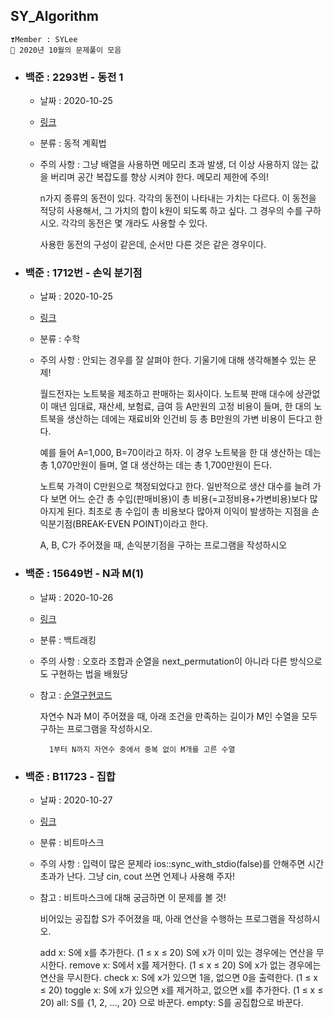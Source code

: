 ## SY_Algorithm

    ❣️Member : SYLee
    🐋 2020년 10월의 문제풀이 모음

- ### 백준 : 2293번 - 동전 1
    - 날짜 : 2020-10-25
    - [링크](https://www.acmicpc.net/problem/2293)
    - 분류 : 동적 계획법
    - 주의 사항 : 그냥 배열을 사용하면 메모리 초과 발생, 더 이상 사용하지 않는 값을 버리며 공간 복잡도를 향상 시켜야 한다. 메모리 제한에 주의!

        n가지 종류의 동전이 있다. 각각의 동전이 나타내는 가치는 다르다. 이 동전을 적당히 사용해서, 그 가치의 합이 k원이 되도록 하고 싶다. 그 경우의 수를 구하시오. 각각의 동전은 몇 개라도 사용할 수 있다.

        사용한 동전의 구성이 같은데, 순서만 다른 것은 같은 경우이다.

- ### 백준 : 1712번 - 손익 분기점
    - 날짜 : 2020-10-25
    - [링크](https://www.acmicpc.net/problem/1712)
    - 분류 : 수학
    - 주의 사항 : 안되는 경우를 잘 살펴야 한다. 기울기에 대해 생각해볼수 있는 문제!
  
        월드전자는 노트북을 제조하고 판매하는 회사이다. 노트북 판매 대수에 상관없이 매년 임대료, 재산세, 보험료, 급여 등 A만원의 고정 비용이 들며, 한 대의 노트북을 생산하는 데에는 재료비와 인건비 등 총 B만원의 가변 비용이 든다고 한다.

        예를 들어 A=1,000, B=70이라고 하자. 이 경우 노트북을 한 대 생산하는 데는 총 1,070만원이 들며, 열 대 생산하는 데는 총 1,700만원이 든다.

        노트북 가격이 C만원으로 책정되었다고 한다. 일반적으로 생산 대수를 늘려 가다 보면 어느 순간 총 수입(판매비용)이 총 비용(=고정비용+가변비용)보다 많아지게 된다. 최초로 총 수입이 총 비용보다 많아져 이익이 발생하는 지점을 손익분기점(BREAK-EVEN POINT)이라고 한다.

        A, B, C가 주어졌을 때, 손익분기점을 구하는 프로그램을 작성하시오

- ### 백준 : 15649번 - N과 M(1)
    - 날짜 : 2020-10-26
    - [링크](https://www.acmicpc.net/problem/15649)
    - 분류 : 백트래킹
    - 주의 사항 : 오호라 조합과 순열을 next_permutation이 아니라 다른 방식으로도 구현하는 법을 배웠당
    - 참고 : [순열구현코드](/Algorithm%20Summary/순열구현코드.md) 
  
        자연수 N과 M이 주어졌을 때, 아래 조건을 만족하는 길이가 M인 수열을 모두 구하는 프로그램을 작성하시오.

            1부터 N까지 자연수 중에서 중복 없이 M개를 고른 수열

- ### 백준 :  B11723 - 집합
    - 날짜 : 2020-10-27
    - [링크](https://www.acmicpc.net/problem/11723)
    - 분류 : 비트마스크
    - 주의 사항 : 입력이 많은 문제라 ios::sync_with_stdio(false)를 안해주면 시간초과가 난다. 그냥 cin, cout 쓰면 언제나 사용해 주자!
    - 참고 : 비트마스크에 대해 궁금하면 이 문제를 볼 것!

        비어있는 공집합 S가 주어졌을 때, 아래 연산을 수행하는 프로그램을 작성하시오.

        add x: S에 x를 추가한다. (1 ≤ x ≤ 20) S에 x가 이미 있는 경우에는 연산을 무시한다.
        remove x: S에서 x를 제거한다. (1 ≤ x ≤ 20) S에 x가 없는 경우에는 연산을 무시한다.
        check x: S에 x가 있으면 1을, 없으면 0을 출력한다. (1 ≤ x ≤ 20)
        toggle x: S에 x가 있으면 x를 제거하고, 없으면 x를 추가한다. (1 ≤ x ≤ 20)
        all: S를 {1, 2, ..., 20} 으로 바꾼다.
        empty: S를 공집합으로 바꾼다. 
  